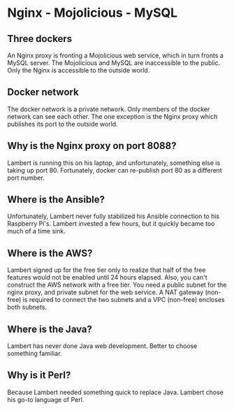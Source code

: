 # Nginx - Mojolicious - MySQL


## Three dockers

An Nginx proxy is fronting a Mojolicious web service, which in turn fronts a MySQL server. The Mojolicious and MySQL are inaccessible to the public. Only the Nginx is accessible to the outside world.

## Docker network

The docker network is a private network. Only members of the docker network can see each other. The one exception is the Nginx proxy which publishes its port to the outside world.

## Why is the Nginx proxy on port 8088?

Lambert is running this on his laptop, and unfortunately, something else is taking up port 80. Fortunately, docker can re-publish port 80 as a different port number.

## Where is the Ansible?

Unfortunately, Lambert never fully stabilized his Ansible connection to his Raspberry Pi's. Lambert invested a few hours, but it quickly became too much of a time sink.

## Where is the AWS?

Lambert signed up for the free tier only to realize that half of the free features would not be enabled until 24 hours elapsed. Also, you can't construct the AWS network with a free tier. You need a public subnet for the nginx proxy, and private subnet for the web service. A NAT gateway (non-free) is required to connect the two subnets and a VPC (non-free) encloses both subnets.

## Where is the Java?

Lambert has never done Java web development. Better to choose something familiar.

## Why is it Perl?

Because Lambert needed something quick to replace Java. Lambert chose his go-to language of Perl.
